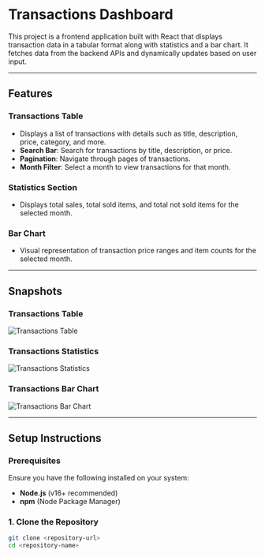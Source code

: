 # Transactions Dashboard

This project is a frontend application built with React that displays transaction data in a tabular format along with statistics and a bar chart. It fetches data from the backend APIs and dynamically updates based on user input.

---

## Features

### Transactions Table
- Displays a list of transactions with details such as title, description, price, category, and more.
- **Search Bar**: Search for transactions by title, description, or price.
- **Pagination**: Navigate through pages of transactions.
- **Month Filter**: Select a month to view transactions for that month.

### Statistics Section
- Displays total sales, total sold items, and total not sold items for the selected month.

### Bar Chart
- Visual representation of transaction price ranges and item counts for the selected month.

---

## Snapshots

### Transactions Table
![Transactions Table](./snapshots/transactions-table.png)

### Transactions Statistics
![Transactions Statistics](./snapshots/transactions-statistics.png)

### Transactions Bar Chart
![Transactions Bar Chart](./snapshots/transactions-bar-chart.png)

---

## Setup Instructions

### Prerequisites
Ensure you have the following installed on your system:
- **Node.js** (v16+ recommended)
- **npm** (Node Package Manager)

### 1. Clone the Repository
```bash
git clone <repository-url>
cd <repository-name>
